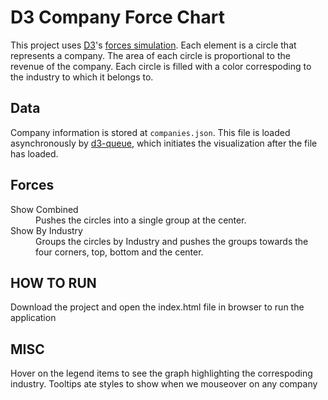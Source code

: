 # D3 Company Force Chart

This project uses [D3](https://d3js.org/)'s [forces simulation](https://github.com/d3/d3-force). Each element is a circle that represents a company. The area of each circle is proportional to the revenue of the company. Each circle is filled with a color correspoding to the industry to which it belongs to.

## Data

Company information is stored at `companies.json`. This file is loaded asynchronously by [d3-queue](https://github.com/d3/d3-queue), which initiates the visualization after the file has loaded.


## Forces

<dl>
  <dt>Show Combined</dt>
  <dd>Pushes the circles into a single group at the center.</dd>
  <dt>Show By Industry</dt>
  <dd>Groups the circles by Industry and pushes the groups towards the four corners, top, bottom and the center.</dd>
</dl>

## HOW TO RUN
Download the project and open the index.html file in browser to run the application

## MISC
Hover on the legend items to see the graph highlighting the correspoding industry. Tooltips ate styles to show when we mouseover on any company
